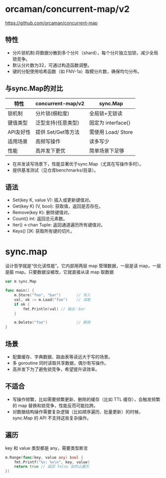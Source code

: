 # orcaman/concurrent-map/v2
https://github.com/orcaman/concurrent-map

## 特性
* 分片锁机制:将数据分散到多个分片（shard），每个分片独立加锁，减少全局锁竞争。
* 默认分片数为32，可通过构造函数调整。
* 键的分配使用哈希函数（如 FNV-1a）取模分片数，确保均匀分布。

## 与sync.Map的对比

| 特性 | concurrent-map/v2 | sync.Map |
| --- | --- | --- |
| 锁机制 | 分片锁(细粒度) | 全局锁+无锁读 |
| 键值类型 | 泛型支持(任意类型) | 固定为 interface{} |
| API友好性 | 提供 Set/Get等方法 | 需使用 Load/ Store |
| 适用场景 | 高频写操作 | 读多写少 |
| 性能 | 高并发下更优 | 简单场景下足够 |

* 在并发读写场景下，性能显著优于sync.Map（尤其在写操作多时）。
* 提供基准测试（见仓库benchmarks/目录）。

## 语法
* Set(key K, value V): 插入或更新键值对。
* Get(key K) (V, bool): 获取值，返回是否存在。
* Remove(key K): 删除键值对。
* Count() int: 返回总元素数。
* Iter() <-chan Tuple: 返回通道遍历所有键值对。
* Keys() []K: 获取所有键的切片。

# sync.map
设计哲学就是“优化读性能”。它内部用两层 map 管理数据，一层是读 map，一层是脏 map。只要数据没被改，它就直接从读 map 取数据

```go
var m sync.Map

func main() {
    m.Store("foo", "bar")       // 写入
    val, ok := m.Load("foo")    // 读取
    if ok {
        fmt.Println(val) // 输出：bar
    }

    m.Delete("foo")             // 删除
}
```
## 场景
* 配置缓存、字典数据、路由表等读远大于写的场景。
* 多 goroutine 同时读取共享数据，偶尔有写操作。
* 高并发下为了避免锁竞争，希望提升读效率。

## 不适合
* 写操作频繁，比如需要频繁更新、删除的缓存（比如 TTL 缓存），会触发频繁的 map 替换和锁竞争，性能反而可能拉跨。
* 对数据结构操作需要复杂逻辑（比如顺序遍历、批量更新）的时候，sync.Map 的 API 不支持这些复杂操作。

## 遍历

key 和 value 类型都是 any，需要类型断言
```go
m.Range(func(key, value any) bool {
    fmt.Printf("%v: %v\n", key, value)
    return true // 返回 false 会终止遍历
})
```

